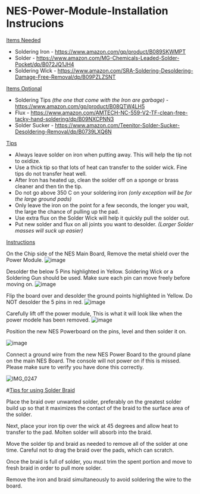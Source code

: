 # NES-Power-Module-Installation Instrucions

<ins>Items Needed</ins> 
- Soldering Iron - https://www.amazon.com/gp/product/B089SKWMPT
- Solder - https://www.amazon.com/MG-Chemicals-Leaded-Solder-Pocket/dp/B072JQ1JH4
- Soldering Wick - https://www.amazon.com/SRA-Soldering-Desoldering-Damage-Free-Removal/dp/B09PZLZSNT

<ins>Items Optional </ins> 
- Soldering Tips *(the one that come with the Iron are garbage)* - https://www.amazon.com/gp/product/B08QTW4LH5
- Flux - https://www.amazon.com/AMTECH-NC-559-V2-TF-clean-free-tacky-hand-soldering/dp/B09NXCPNN3
- Solder Sucker - https://www.amazon.com/Teenitor-Solder-Sucker-Desoldering-Removal/dp/B0739LXQ6N

<ins>Tips</ins> 
- Always leave solder on iron when putting away. This will help the tip not to oxidize.
- Use a thick tip so that lots of heat can transfer to the solder wick.  Fine tips do not transfer heat well.
- After Iron has heated up, clean the solder off on a sponge or brass cleaner and then tin the tip.
- Do not go above 350 C on your soldering iron *(only exception will be for the large ground pads)*
- Only leave the iron on the point for a few seconds, the longer you wait, the large the chance of pulling up the pad.
- Use extra flux on the Solder Wick will help it quickly pull the solder out.
- Put new solder and flux on all joints you want to desolder.  *(Larger Solder masses will suck up easier)*

<ins>Instructions</ins> 

On the Chip side of the NES Main Board, Remove the metal shield over the Power Module.
![image](https://user-images.githubusercontent.com/70423454/179368982-04ed1b5e-bc62-4a36-ac7c-b79a2b427261.png)


Desolder the below 5 Pins highlighted in Yellow.  Soldering Wick or a Soldering Gun should be used.
Make sure each pin can move freely before moving on.
![image](https://user-images.githubusercontent.com/70423454/179365288-df28e6d7-2bf9-40c6-be32-d42333c60d89.png)


Flip the board over and desolder the ground points highlighted in Yellow.  Do NOT desolder the 5 pins in red.
![image](https://user-images.githubusercontent.com/70423454/179365236-274d3eb5-2d6a-498c-834b-30d47d30f796.png)


Carefully lift off the power module, This is what it will look like when the power modele has been removed.
![image](https://user-images.githubusercontent.com/70423454/179368675-d41f29fc-1e22-4ef6-8a11-f49b31867e8f.png)


Position the new NES Powerboard on the pins, level and then solder it on.

![image](https://user-images.githubusercontent.com/70423454/179365084-cbc2710f-7526-4f7e-9ab1-cdfcf5b4c739.png)



Connect a ground wire from the new NES Power Board to the ground plane on the main NES Board.
The console will not power on if this is missed.  Please make sure to verify you have done this correctly.


![IMG_0247](https://user-images.githubusercontent.com/70423454/179426140-07c47ddd-48ca-4ac5-9abc-8f7afbc0ae5d.JPG)


#<ins>Tips for using Solder Braid</ins>


Place the braid over unwanted solder, preferably on the greatest solder build up so that it maximizes the contact of the braid to the surface area of the solder.

Next, place your iron tip over the wick at 45 degrees and allow heat to transfer to the pad. Molten solder will absorb into the braid.

Move the solder tip and braid as needed to remove all of the solder at one time. Careful not to drag the braid over the pads, which can scratch.

Once the braid is full of solder, you must trim the spent portion and move to fresh braid in order to pull more solder. 

Remove the iron and braid simultaneously to avoid soldering the wire to the board.
